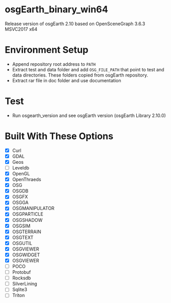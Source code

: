 # osgEarth_binary_win64
Release version of osgEarth 2.10 based on OpenSceneGraph 3.6.3 MSVC2017 x64 
# Environment Setup
- Append repository root address to `PATH`
- Extract test and data folder and add `OSG_FILE_PATH` that point to test and data directories. These folders copied from osgEarth repository.
- Extract rar file in doc folder and use documentation
# Test
- Run osgearth_version and see osgEarth version (osgEarth Library 2.10.0)
# Built With These Options
- [x] Curl
- [x] GDAL
- [x] Geos
- [ ] Leveldb
- [x] OpenGL
- [x] OpenThraeds
- [x] OSG
- [x] OSGDB
- [x] OSGFX
- [x] OSGGA
- [x] OSGMANIPULATOR
- [x] OSGPARTICLE
- [x] OSGSHADOW
- [x] OSGSIM
- [x] OSGTERRAIN
- [x] OSGTEXT
- [x] OSGUTIL
- [x] OSGVIEWER
- [x] OSGWIDGET
- [x] OSGVIEWER
- [ ] POCO
- [ ] Protobuf
- [ ] Rocksdb
- [ ] SilverLining
- [ ] Sqlite3
- [ ] Triton
